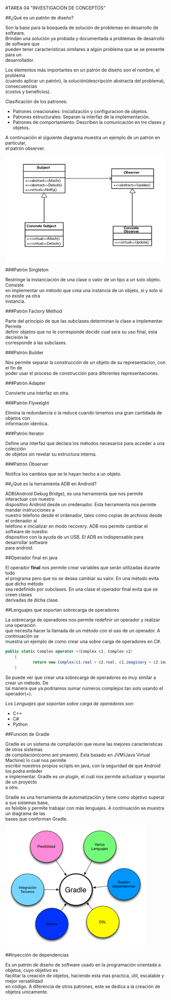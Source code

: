 #TAREA 04 "INVESTIGACIÓN DE CONCEPTOS"

##¿Qué es un patrón de diseño?

Son la base para la búsqueda de solución de problemas en desarrollo de software.  
Brindan una solución ya probada y documentada a problemas de desarrollo de software que  
pueden tener caracteristicas similares a algún problema que se se presente para un  
desarrollador.

Los elementos más importantes en un patrón de diseño son el nombre, el problema  
(cuando aplicar un patrón), la solución(descripción abstracta del problema), consecuencias  
(costos y beneficios).

Clasificación de los patrones:

- Patrones creacionales: Inicialización y configuracion de objetos.
- Patrones estructurales: Separan la interfaz de la implementación.
- Patrones de comportamiento: Describen la comunicación en tre clases y objetos.

A continuación el siguiente diagrama muestra un ejemplo de un patrón en particular,  
el patrón observer.

![Diagrama Patrón](Patron.jpg "Diagrama del patrón observer.")

###Patrón Singleton

Restringe la instanciación de una clase o valor de un tipo a un solo objeto. Consiste  
en implementar un método que crea una instancia de un objeto, si y solo si no existe ya otra  
instancia.

###Patrón Factory Method

Parte del principio de que las subclases determinan la clase a implementar. Permite  
definir objetos que no le corresponde decidir cual sera su uso final, esta decisión le  
corresponde  a las subclases.

###Patrón Builder
	
Nos permite separar la construcción de un objeto de su representacion, con el fin de  
poder usar el proceso de construcción para diferentes representaciones.  

###Patrón Adapter

Convierte una interfaz en otra.

###Patrón Flyweight

Elimina la redundancia o la reduce cuando tenemos una gran cantidada de objetos con  
informacón identica.

###Patrón Iterator

Define una interfaz que declara los métodos necesarios para acceder a una colección  
de objetos sin revelar su estructura interna. 

###Patrón Observer
	
Notifca los cambios que se le hayan hecho a un objeto.

##¿Qué es la herramienta ADB en Android?

ADB(Android Debug Bridge), es una herramienta que nos permite interactuar con nuestro  
dispositivo Android desde un oredenador. Esta herramienta nos permite mandar instrucciones a  
nuestro telefono desde el ordenador, tales como copias de archivos desde el ordenador al  
teléfono e inicializar en modo recovery. ADB nos permite cambiar el software de nuestro  
dispositivo con la ayuda de un USB. El ADB es indispensable para desarrollar software  
para android.

##Operador final en java

El operador **final** nos permite crear variables que serán utilizadas durante todo  
el programa pero que no se desea cambiar su valor. En una método evita que dicho método  
sea redefinido por subclases. En una clase el operador final evita que se creen clases  
derivadas de  dicha clase.

##Lenguajes que soportan sobrecarga de operadores

La sobrecarga de operadores nos permite redefinir un operador y realizar una operación  
que necesita hacer la llamada de un método con el uso de un operador. A continuación se  
muestra un ejemplo de como crear una sobre carga de operadores en C#.

```C#
public static Complex operator +(Complex c1, Complex c2)
   	{
      		return new Complex(c1.real + c2.real, c1.imaginary + c2.imaginary);
	}
```

Se puede ver que crear una sobrecarga de operadores es muy similar a crear un método. De  
tal manera que ya podriamos sumar números complejos tan solo usando el operador(+).

*Los Lenguajes que soportan sobre carga de operadores son:*
- C++
- C#
- Python

##Función de Gradle

Gradle es un sistema de compilación que reune las mejores caracteristicas de otros sistemas  
de compilación(como ant ymaven). Esta basado en JVM(Java Virtual Machine) lo cual nos permite  
escribir nuestros propios scripts en java, con la seguridad de que Android los podra enteder  
e implementar. Gradle es un plugin, el cuál nos permite actualizar y exportar de un proyecto  
a otro.

Gradle es una herramienta de automatización y tiene como objetivo superar a sus sistemas base,  
es felxible y permite trabajar con más lenguajes. A continuación se muestra un diagrama de las  
bases que conforman Gradle. 

![Diagrama Gradle](Gradle.gif "Diagrama de Gradle")

##Inyección de dependencias

Es un patrón de diseño de software usado en la programación orientada a objetos, cuyo objetivo es  
facilitar la creación de objetos, haciendo esta mas practica, útil, escalable y mejor versatilidad  
en código. A diferencia de otros patrones, este se dedica a la creación de objetos unicamente.

